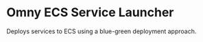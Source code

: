 Omny ECS Service Launcher
========================

Deploys services to ECS using a blue-green deployment approach.
